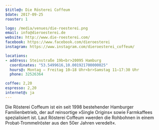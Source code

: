 ```yaml
---
$title@: Die Rösterei Coffeum
$date: 2017-09-25
roaster: 1

logo: /media/venues/die-roesterei.png
email: info@dieroesterei.de
website: http://www.die-roesterei.com/
facebook: https://www.facebook.com/dieroesterei
instagram: https://www.instagram.com/dieroesterei_coffeum/

locations:
- address: Steinstraße 19b<br>20095 Hamburg
  coordinates: "53.5499616,10.001921700000025"
  hours@: Montag – Freitag 10–18 Uhr<br>Samstag 11–17:30 Uhr
  phone: 32526364

coffee: 2,20
espresso: 2,20
internet@: ja
---
```


Die Rösterei Coffeum ist ein seit 1998 bestehender Hamburger Familienbetrieb, der auf reinsortige »Single Origins« sowie Farmkaffees spezialisiert ist. Laut Rösterei Coffeum »werden die Rohbohnen in einem Probat-Trommelröster aus den 50er Jahren veredelt«.